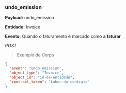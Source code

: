 ### undo_emission

<strong>Payload:</strong> undo_emission

<strong>Entidade:</strong> Invoice

<strong>Evento:</strong>
Quando o faturamento é marcado como <strong>a faturar</strong>

<div class="api-endpoint">
  <div class="endpoint-data">
      <i class="label label-get">POST</i>
  </div>
</div>


> Exemplo de Corpo

```json
{
  "event": "undo_emission",
  "object_type": "Invoice",
  "object_id": "id-da-entidade",
  "contract_token": "token-do-contrato"
}
```